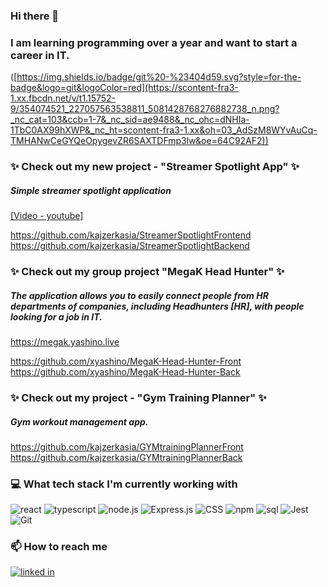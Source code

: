 ###  Hi there 👋

### I am learning programming over a year and want to start a career in IT. 

([https://img.shields.io/badge/git%20-%23404d59.svg?style=for-the-badge&logo=git&logoColor=red](https://scontent-fra3-1.xx.fbcdn.net/v/t1.15752-9/354074521_227057563538811_5081428768276882738_n.png?_nc_cat=103&ccb=1-7&_nc_sid=ae9488&_nc_ohc=dNHIa-1TbC0AX99hXWP&_nc_ht=scontent-fra3-1.xx&oh=03_AdSzM8WYvAuCq-TMHANwCeGYQeOpygevZR6SAXTDFmp3lw&oe=64C92AF2))

### ✨ Check out my new project - "Streamer Spotlight App" ✨

##### Simple streamer spotlight application

[[Video - youtube]](https://youtu.be/pJa3ivuAMmg)

https://github.com/kajzerkasia/StreamerSpotlightFrontend                     
https://github.com/kajzerkasia/StreamerSpotlightBackend

### ✨ Check out my group project "MegaK Head Hunter" ✨

##### The application allows you to easily connect people from HR departments of companies, including Headhunters [HR], with people looking for a job in IT.

https://megak.yashino.live

https://github.com/xyashino/MegaK-Head-Hunter-Front   
https://github.com/xyashino/MegaK-Head-Hunter-Back

### ✨ Check out my project - "Gym Training Planner" ✨

##### Gym workout management app.

https://github.com/kajzerkasia/GYMtrainingPlannerFront  
https://github.com/kajzerkasia/GYMtrainingPlannerBack

###  💻 What tech stack I'm currently working with
![react](https://img.shields.io/badge/react%20-%23404d59.svg?logo=react&style=for-the-badge&logoColor=cyan)
![typescript](https://img.shields.io/badge/typescript%20-%23404d59.svg?logo=typescript&style=for-the-badge&logoColor=blue)
![node.js](https://img.shields.io/badge/node.js%20-%23404d59.svg?logo=node.js&style=for-the-badge&logoColor=green)
![Express.js](https://img.shields.io/badge/express.js%20-%23404d59.svg?style=for-the-badge&logo=express&logoColor=%2361DAFB)
![CSS](https://img.shields.io/badge/CSS%20-%23404d59.svg?&style=for-the-badge&logo=css3&logoColor=blue)
![npm](https://img.shields.io/badge/npm%20-%23404d59.svg?logo=npm&style=for-the-badge&logoColor=red)
![sql](https://img.shields.io/badge/sql%20-%23404d59.svg?logo=mysql&style=for-the-badge&logoColor=orange)
![Jest](https://img.shields.io/badge/-jest%20-%23404d59.svg?style=for-the-badge&logo=jest&logoColor=red)
![Git](https://img.shields.io/badge/git%20-%23404d59.svg?style=for-the-badge&logo=git&logoColor=red)

###  📫 How to reach me
[<img src="https://img.shields.io/badge/linked%20in-%23404d59.svg?logo=linkedin&style=for-the-badge&logoColor=blue" alt="linked in" />](https://www.linkedin.com/in/katarzyna-kajzer/)
